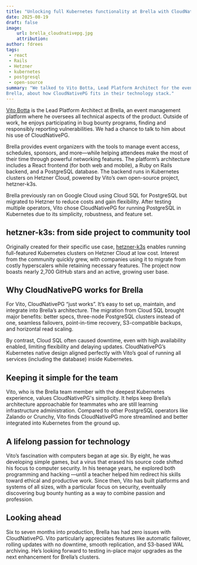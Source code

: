 ```yaml
---
title: "Unlocking full Kubernetes functionality at Brella with CloudNativePG and Hetzner"
date: 2025-08-19
draft: false
image:
    url: brella_cloudnativepg.jpg
    attribution:
author: fdrees
tags:
 - react
 - Rails
 - Hetzner
 - kubernetes
 - postgresql
 - open-source
summary: "We talked to Vito Botta, Lead Platform Architect for the event management platform 
Brella, about how CloudNativePG fits in their technology stack." 
---
```


[Vito Botta](https://www.linkedin.com/in/vitobotta/) is the Lead Platform Architect at Brella, an event management 
platform where he oversees all technical aspects of the product. Outside of 
work, he enjoys participating in bug bounty programs, finding and responsibly 
reporting vulnerabilities. We had a chance to talk to him about his use of 
CloudNativePG.

Brella provides event organizers with the tools to manage event access, 
schedules, sponsors, and more—while helping attendees make the most of 
their time through powerful networking features. The platform’s architecture 
includes a React frontend (for both web and mobile), a Ruby on Rails backend, 
and a PostgreSQL database. The backend runs in Kubernetes clusters on Hetzner 
Cloud, powered by Vito’s own open-source project, hetzner-k3s.

Brella previously ran on Google Cloud using Cloud SQL for PostgreSQL but 
migrated to Hetzner to reduce costs and gain flexibility. After testing multiple 
operators, Vito chose CloudNativePG for running PostgreSQL in Kubernetes due to 
its simplicity, robustness, and feature set.

## hetzner-k3s: from side project to community tool
Originally created for their specific use case, [hetzner-k3s](https://github.com/vitobotta/hetzner-k3s) enables running 
full-featured Kubernetes clusters on Hetzner Cloud at low cost. Interest from 
the community quickly grew, with companies using it to migrate from costly 
hyperscalers while retaining necessary features. The project now boasts nearly 
2,700 GitHub stars and an active, growing user base.

## Why CloudNativePG works for Brella

For Vito, CloudNativePG “just works”. It’s easy to set up, maintain, and
integrate into Brella’s architecture. The migration from Cloud SQL brought major 
benefits: better specs, three-node PostgreSQL clusters instead of one, seamless 
failovers, point-in-time recovery, S3-compatible backups, and horizontal read 
scaling.

By contrast, Cloud SQL often caused downtime, even with high availability 
enabled, limiting flexibility and delaying updates. CloudNativePG’s Kubernetes 
native design aligned perfectly with Vito’s goal of running all services 
(including the database) inside Kubernetes.

## Keeping it simple for the team

Vito, who is the Brella team member with the deepest Kubernetes experience, 
values CloudNativePG's simplicity. It helps keep Brella’s architecture 
approachable for teammates who are still learning infrastructure administration. 
Compared to other PostgreSQL operators like Zalando or Crunchy, Vito finds 
CloudNativePG more streamlined and better integrated into Kubernetes from the 
ground up.

## A lifelong passion for technology
Vito’s fascination with computers began at age six. By eight, he was developing 
simple games, but a virus that erased his source code shifted his focus to 
computer security. In his teenage years, he explored both programming and hacking
—until a teacher helped him redirect his skills toward ethical and productive work. 
Since then, Vito has built platforms and systems of all sizes, with a particular 
focus on security, eventually discovering bug bounty hunting as a way to combine 
passion and profession.

## Looking ahead

Six to seven months into production, Brella has had zero issues with 
CloudNativePG. Vito particularly appreciates features like automatic failover, 
rolling updates with no downtime, smooth replication, and S3-based WAL 
archiving. He’s looking forward to testing in-place major upgrades as the next 
enhancement for Brella’s clusters.
